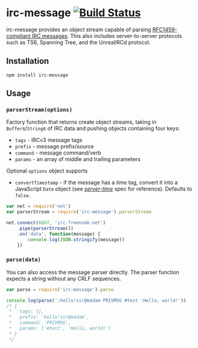 # irc-message [![Build Status](https://travis-ci.org/expr/irc-message.svg?branch=master)](https://travis-ci.org/expr/irc-message)

irc-message provides an object stream capable of parsing [RFC1459-compliant IRC messages](http://tools.ietf.org/html/rfc2812#section-2.3.1). This also includes server-to-server protocols such as TS6, Spanning Tree, and the UnrealIRCd protocol.

## Installation

    npm install irc-message

## Usage

### `parserStream(options)`

Factory function that returns create object streams, taking in `Buffer`s/`String`s of IRC data and pushing objects containing four keys:

* `tags` - IRCv3 message tags
* `prefix` - message prefix/source
* `command` - message command/verb
* `params` - an array of middle and trailing parameters

Optional `options` object supports

* `convertTimestamp` - if the message has a _time_ tag, convert it into a JavaScript `Date` object (see _[server-time](https://github.com/ircv3/ircv3-specifications/blob/master/extensions/server-time-3.2.md)_ spec for reference). Defaults to `false`.

```js
var net = require('net')
var parserStream = require('irc-message').parserStream

net.connect(6667, 'irc.freenode.net')
    .pipe(parserStream())
    .on('data', function(message) {
        console.log(JSON.stringify(message))
    })
```

### `parse(data)`

You can also access the message parser directly. The parser function expects a string without any CRLF sequences.

```js
var parse = require('irc-message').parse

console.log(parse(':hello!sir@madam PRIVMSG #test :Hello, world!'))
/* { 
 *   tags: {}, 
 *   prefix: 'hello!sir@madam', 
 *   command: 'PRIVMSG',
 *   params: ['#test', 'Hello, world!']
 * }
 */
```
